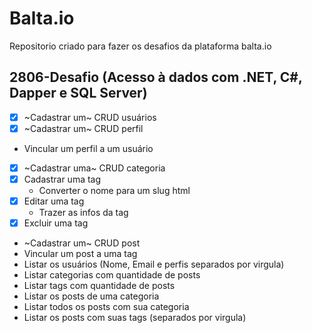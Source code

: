 # Balta.io

Repositorio criado para fazer os desafios da plataforma balta.io

## 2806-Desafio (Acesso à dados com .NET, C#, Dapper e SQL Server)

- [x] ~Cadastrar um~ CRUD usuários
- [x] ~Cadastrar um~ CRUD perfil
- Vincular um perfil a um usuário
- [x] ~Cadastrar uma~ CRUD categoria
- [x] Cadastrar uma tag
  - Converter o nome para um slug html
- [x] Editar uma tag
  - Trazer as infos da tag
- [x] Excluir uma tag
- ~Cadastrar um~ CRUD post
- Vincular um post a uma tag
- Listar os usuários (Nome, Email e perfis separados por virgula)
- Listar categorias com quantidade de posts
- Listar tags com quantidade de posts
- Listar os posts de uma categoria
- Listar todos os posts com sua categoria								
- Listar os posts com suas tags (separados por virgula)
